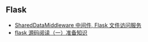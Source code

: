 ## Flask
- [SharedDataMiddleware 中间件, Flask 文件访问服务](https://github.com/x1ah/Blog/issues/1)
- [flask 源码阅读（一）准备知识](https://github.com/x1ah/Blog/issues/2)
